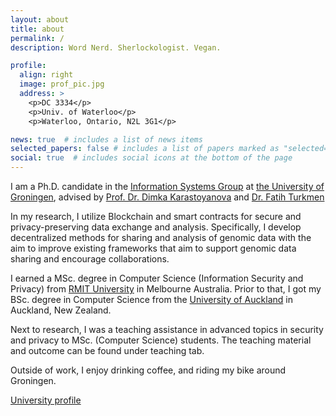 ```yaml
---
layout: about
title: about
permalink: /
description: Word Nerd. Sherlockologist. Vegan.

profile:
  align: right
  image: prof_pic.jpg
  address: >
    <p>DC 3334</p>
    <p>Univ. of Waterloo</p>
    <p>Waterloo, Ontario, N2L 3G1</p>

news: true  # includes a list of news items
selected_papers: false # includes a list of papers marked as "selected={true}"
social: true  # includes social icons at the bottom of the page
---
```


I am a Ph.D. candidate in the [Information Systems Group](https://www.cs.rug.nl/infosys/) at [the University of Groningen](https://www.rug.nl/), advised by [Prof. Dr. Dimka Karastoyanova](https://www.cs.rug.nl/infosys/Main/DimkaKarastoyanova) and [Dr. Fatih Turkmen](https://www.cs.rug.nl/infosys/Main/FatihTurkmen)

In my research, I utilize Blockchain and smart contracts for secure and privacy-preserving data exchange and analysis. Specifically, I develop decentralized methods for sharing and analysis of genomic data with the aim to improve existing frameworks that aim to support genomic data sharing and encourage collaborations. 

I earned a MSc. degree in Computer Science (Information Security and Privacy) from [RMIT University](https://www.rmit.edu.au/) in Melbourne Australia.
Prior to that, I got my BSc. degree in Computer Science from the [University of Auckland](https://www.auckland.ac.nz/) in Auckland, New Zealand. 

Next to research, I was a teaching assistance in advanced topics in security and privacy to MSc. (Computer Science) students. The teaching material and outcome can be found under teaching tab.

Outside of work, I enjoy drinking coffee, and riding my bike around Groningen. 

[University profile](https://www.rug.nl/staff/m.a.alghazwi/)
